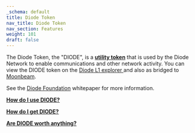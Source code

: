 ```yaml
---
_schema: default
title: Diode Token
nav_title: Diode Token
nav_section: Features
weight: 101
draft: false
---
```

The Diode Token, the "DIODE", is a [**utility token**](https://legiscan.com/WY/text/HB0062/id/1834321) that is used by the Diode Network to enable communications and other network activity. You can view the DIODE token on the <a href="https://diode.io/prenet" target="_blank" rel="noopener">Diode L1 explorer </a>and also as bridged to <a href="https://moonscan.io/token/0x434116a99619f2B465A137199C38c1Aab0353913" target="_blank" rel="noopener">Moonbeam</a>.

See the <a href="https://diode.foundation" target="_blank" rel="noopener">Diode Foundation</a> whitepaper for more information.

[**How do I use DIODE?**](https://network.docs.diode.io/docs/using/how-do-i-use-diode-tokens/)

[**How do I get DIODE?**](https://network.docs.diode.io/docs/faq/how-do-i-get-diode-tokens/)

[**Are DIODE worth anything?**](https://network.docs.diode.io/docs/faq/are-diode-tokens-worth-anything/)

&nbsp;